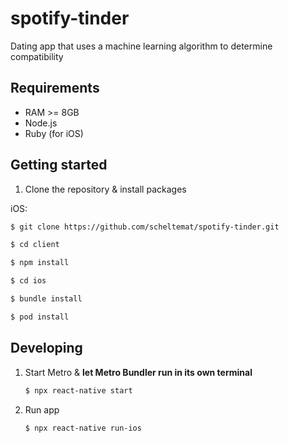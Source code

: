 # spotify-tinder

Dating app that uses a machine learning algorithm to determine compatibility

## Requirements

- RAM >= 8GB
- Node.js
- Ruby (for iOS)

## Getting started

1. Clone the repository & install packages

iOS:

```bash
$ git clone https://github.com/scheltemat/spotify-tinder.git

$ cd client

$ npm install

$ cd ios

$ bundle install

$ pod install
```

## Developing

1. Start Metro & **let Metro Bundler run in its own terminal**
   ```bash
   $ npx react-native start
   ```
2. Run app

   ```bash
   $ npx react-native run-ios
   ```
